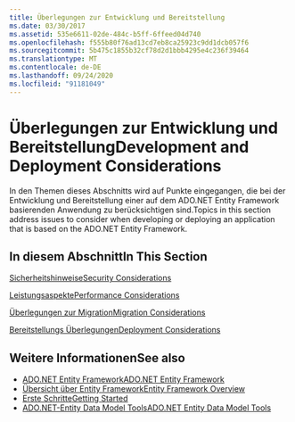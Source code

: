```yaml
---
title: Überlegungen zur Entwicklung und Bereitstellung
ms.date: 03/30/2017
ms.assetid: 535e6611-02de-484c-b5ff-6ffeed04d740
ms.openlocfilehash: f555b80f76ad13cd7eb8ca25923c9dd1dcb057f6
ms.sourcegitcommit: 5b475c1855b32cf78d2d1bbb4295e4c236f39464
ms.translationtype: MT
ms.contentlocale: de-DE
ms.lasthandoff: 09/24/2020
ms.locfileid: "91181049"
---
```

# <a name="development-and-deployment-considerations"></a><span data-ttu-id="1f666-102">Überlegungen zur Entwicklung und Bereitstellung</span><span class="sxs-lookup"><span data-stu-id="1f666-102">Development and Deployment Considerations</span></span>

<span data-ttu-id="1f666-103">In den Themen dieses Abschnitts wird auf Punkte eingegangen, die bei der Entwicklung und Bereitstellung einer auf dem ADO.NET Entity Framework basierenden Anwendung zu berücksichtigen sind.</span><span class="sxs-lookup"><span data-stu-id="1f666-103">Topics in this section address issues to consider when developing or deploying an application that is based on the ADO.NET Entity Framework.</span></span>  
  
## <a name="in-this-section"></a><span data-ttu-id="1f666-104">In diesem Abschnitt</span><span class="sxs-lookup"><span data-stu-id="1f666-104">In This Section</span></span>  

 [<span data-ttu-id="1f666-105">Sicherheitshinweise</span><span class="sxs-lookup"><span data-stu-id="1f666-105">Security Considerations</span></span>](security-considerations.md)  
  
 [<span data-ttu-id="1f666-106">Leistungsaspekte</span><span class="sxs-lookup"><span data-stu-id="1f666-106">Performance Considerations</span></span>](performance-considerations.md)  
  
 [<span data-ttu-id="1f666-107">Überlegungen zur Migration</span><span class="sxs-lookup"><span data-stu-id="1f666-107">Migration Considerations</span></span>](migration-considerations.md)  
  
 [<span data-ttu-id="1f666-108">Bereitstellungs Überlegungen</span><span class="sxs-lookup"><span data-stu-id="1f666-108">Deployment Considerations</span></span>](deployment-considerations.md)  
  
## <a name="see-also"></a><span data-ttu-id="1f666-109">Weitere Informationen</span><span class="sxs-lookup"><span data-stu-id="1f666-109">See also</span></span>

- [<span data-ttu-id="1f666-110">ADO.NET Entity Framework</span><span class="sxs-lookup"><span data-stu-id="1f666-110">ADO.NET Entity Framework</span></span>](index.md)
- [<span data-ttu-id="1f666-111">Übersicht über Entity Framework</span><span class="sxs-lookup"><span data-stu-id="1f666-111">Entity Framework Overview</span></span>](overview.md)
- [<span data-ttu-id="1f666-112">Erste Schritte</span><span class="sxs-lookup"><span data-stu-id="1f666-112">Getting Started</span></span>](getting-started.md)
- <span data-ttu-id="1f666-113">[ADO.NET-Entity Data Model Tools](/previous-versions/dotnet/netframework-4.0/bb399249(v=vs.100))</span><span class="sxs-lookup"><span data-stu-id="1f666-113">[ADO.NET Entity Data Model Tools](/previous-versions/dotnet/netframework-4.0/bb399249(v=vs.100))</span></span>
